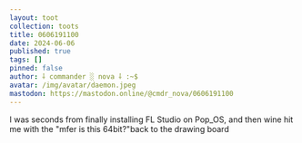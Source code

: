 ```yaml
---
layout: toot
collection: toots
title: 0606191100
date: 2024-06-06
published: true
tags: []
pinned: false
author: ⸸ commander ░ nova ⸸ :~$
avatar: /img/avatar/daemon.jpeg
mastodon: https://mastodon.online/@cmdr_nova/0606191100
---
```


I was seconds from finally installing FL Studio on Pop_OS, and then wine hit me with the "mfer is this 64bit?"back to the drawing board
